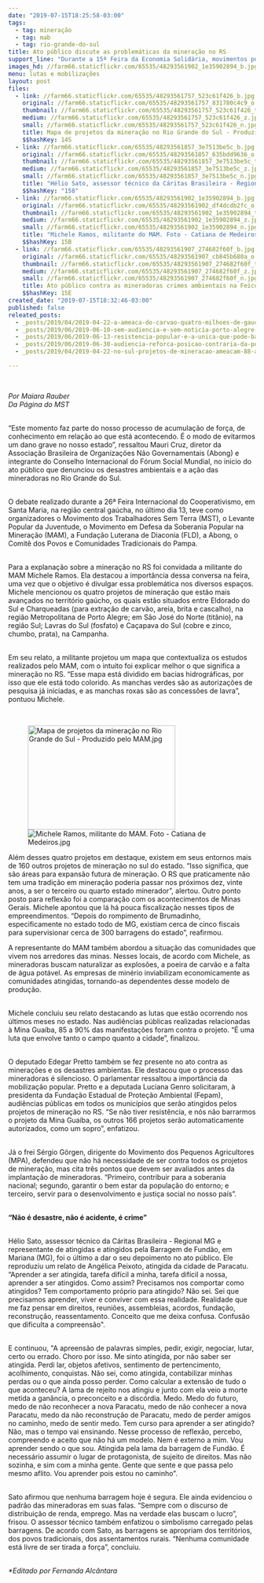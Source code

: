 ```yaml
---
date: "2019-07-15T18:25:58-03:00"
tags:
  - tag: mineração
  - tag: mab
  - tag: rio-grande-do-sul
title: Ato público discute as problemáticas da mineração no RS
support_line: "Durante a 15ª Feira da Economia Solidária, movimentos populares e organizações sociais se reuniram para o debate"
images_hd: //farm66.staticflickr.com/65535/48293561902_1e35902894_b.jpg
menu: lutas e mobilizações
layout: post
files:
  - link: //farm66.staticflickr.com/65535/48293561757_523c61f426_b.jpg
    original: //farm66.staticflickr.com/65535/48293561757_831780c4c9_o.jpg
    thumbnail: //farm66.staticflickr.com/65535/48293561757_523c61f426_t.jpg
    medium: //farm66.staticflickr.com/65535/48293561757_523c61f426_z.jpg
    small: //farm66.staticflickr.com/65535/48293561757_523c61f426_n.jpg
    title: Mapa de projetos da mineração no Rio Grande do Sul - Produzido pelo MAM.jpg
    $$hashKey: 14S
  - link: //farm66.staticflickr.com/65535/48293561857_3e7513be5c_b.jpg
    original: //farm66.staticflickr.com/65535/48293561857_635bdd9636_o.jpg
    thumbnail: //farm66.staticflickr.com/65535/48293561857_3e7513be5c_t.jpg
    medium: //farm66.staticflickr.com/65535/48293561857_3e7513be5c_z.jpg
    small: //farm66.staticflickr.com/65535/48293561857_3e7513be5c_n.jpg
    title: "Hélio Sato, assessor técnico da Cáritas Brasileira - Regional MG; -Foto - Catiana de Medeiros.jpg"
    $$hashKey: "158"
  - link: //farm66.staticflickr.com/65535/48293561902_1e35902894_b.jpg
    original: //farm66.staticflickr.com/65535/48293561902_df4dcdb2fc_o.jpg
    thumbnail: //farm66.staticflickr.com/65535/48293561902_1e35902894_t.jpg
    medium: //farm66.staticflickr.com/65535/48293561902_1e35902894_z.jpg
    small: //farm66.staticflickr.com/65535/48293561902_1e35902894_n.jpg
    title: "Michele Ramos, militante do MAM. Foto - Catiana de Medeiros.jpg"
    $$hashKey: 15B
  - link: //farm66.staticflickr.com/65535/48293561907_274682f60f_b.jpg
    original: //farm66.staticflickr.com/65535/48293561907_cb845b680a_o.jpg
    thumbnail: //farm66.staticflickr.com/65535/48293561907_274682f60f_t.jpg
    medium: //farm66.staticflickr.com/65535/48293561907_274682f60f_z.jpg
    small: //farm66.staticflickr.com/65535/48293561907_274682f60f_n.jpg
    title: Ato público contra as mineradoras crimes ambientais na Feicoop. Foto - Catiana de Medeiros.jpg
    $$hashKey: 15E
created_date: "2019-07-15T18:32:46-03:00"
published: false
releated_posts:
  - _posts/2019/04/2019-04-22-a-ameaca-do-carvao-quatro-milhoes-de-gauchos-sob-risco.md
  - _posts/2019/06/2019-06-10-sem-audiencia-e-sem-noticia-porto-alegre-sofrera-impacto-com-a-chegada-do-carvao.md
  - _posts/2019/06/2019-06-13-resistencia-popular-e-a-unica-que-pode-barrar-a-mineracao-no-rs.md
  - _posts/2019/06/2019-06-30-audiencia-reforca-posicao-contraria-da-populacao-gaucha-a-mina-guaiba.md
  - _posts/2019/04/2019-04-22-no-sul-projetos-de-mineracao-ameacam-88-assentamentos.md

---
```

<p>&nbsp;</p>

<p><em>Por Maiara Rauber<br />
Da P&aacute;gina do MST</em></p>

<p><br />
&ldquo;Este momento faz parte do nosso processo de acumula&ccedil;&atilde;o de for&ccedil;a, de conhecimento em rela&ccedil;&atilde;o ao que est&aacute; acontecendo. &Eacute; o modo de evitarmos um dano grave no nosso estado&rdquo;, ressaltou Mauri Cruz, diretor da Associa&ccedil;&atilde;o Brasileira de Organiza&ccedil;&otilde;es N&atilde;o Governamentais (Abong) e integrante do Conselho Internacional do F&oacute;rum Social Mundial, no inicio do ato p&uacute;blico que denunciou os desastres ambientais e a a&ccedil;&atilde;o das mineradoras no Rio Grande do Sul.</p>

<p><br />
O debate realizado durante a 26&ordf; Feira Internacional do Cooperativismo, em Santa Maria, na regi&atilde;o central ga&uacute;cha, no &uacute;ltimo dia 13, teve como organizadores o Movimento dos Trabalhadores Sem Terra (MST), o Levante Popular da Juventude, o Movimento em Defesa da Soberania Popular na Minera&ccedil;&atilde;o (MAM), a Funda&ccedil;&atilde;o Luterana de Diaconia (FLD), a Abong, o Comit&ecirc; dos Povos e Comunidades Tradicionais do Pampa.<br />
&nbsp;</p>

<p>Para a explana&ccedil;&atilde;o sobre a minera&ccedil;&atilde;o no RS foi convidada a militante do MAM Michele Ramos. Ela destacou a import&acirc;ncia dessa conversa na feira, uma vez que o objetivo &eacute; divulgar essa problem&aacute;tica nos diversos espa&ccedil;os. Michele mencionou os quatro projetos de minera&ccedil;&atilde;o que est&atilde;o mais avan&ccedil;ados no territ&oacute;rio ga&uacute;cho, os quais est&atilde;o situados entre Eldorado do Sul e Charqueadas (para extra&ccedil;&atilde;o de carv&atilde;o, areia, brita e cascalho), na regi&atilde;o Metropolitana de Porto Alegre; em S&atilde;o Jos&eacute; do Norte (tit&acirc;nio), na regi&atilde;o Sul; Lavras do Sul (fosfato) e Ca&ccedil;apava do Sul (cobre e zinco, chumbo, prata), na Campanha.<br />
&nbsp;</p>

<p>Em seu relato, a militante projetou um mapa que contextualiza os estudos realizados pelo MAM, com o intuito foi explicar melhor o que significa a minera&ccedil;&atilde;o no RS. &ldquo;Esse mapa est&aacute; dividido em bacias hidrogr&aacute;ficas, por isso que ele est&aacute; todo colorido. As manchas verdes s&atilde;o as autoriza&ccedil;&otilde;es de pesquisa j&aacute; iniciadas, e as manchas roxas s&atilde;o as concess&otilde;es de lavra&rdquo;, pontuou Michele.<br />
&nbsp;</p>

<figure class="image" style="float:right"><img alt="Mapa de projetos da mineração no Rio Grande do Sul - Produzido pelo MAM.jpg" height="212" src="//farm66.staticflickr.com/65535/48293561757_523c61f426_b.jpg" width="300" />
<figcaption><img alt="Michele Ramos, militante do MAM. Foto - Catiana de Medeiros.jpg" src="//farm66.staticflickr.com/65535/48293561902_1e35902894_b.jpg" /></figcaption>
</figure>

<p>Al&eacute;m desses quatro projetos em destaque, existem em seus entornos mais de 160 outros projetos de minera&ccedil;&atilde;o no sul do estado. &ldquo;Isso significa, que s&atilde;o &aacute;reas para expans&atilde;o futura de minera&ccedil;&atilde;o. O RS que praticamente n&atilde;o tem uma tradi&ccedil;&atilde;o em minera&ccedil;&atilde;o poderia passar nos pr&oacute;ximos dez, vinte anos, a ser o terceiro ou quarto estado minerador&rdquo;, alertou. Outro ponto posto para reflex&atilde;o foi a compara&ccedil;&atilde;o com os acontecimentos de Minas Gerais. Michele apontou que l&aacute; h&aacute; pouca fiscaliza&ccedil;&atilde;o nesses tipos de empreendimentos. &ldquo;Depois do rompimento de Brumadinho, especificamente no estado todo de MG, existiam cerca de cinco fiscais para supervisionar cerca de 300 barragens do estado&rdquo;, reafirmou.</p>

<p>A representante do MAM tamb&eacute;m abordou a situa&ccedil;&atilde;o das comunidades que vivem nos arredores das minas. Nesses locais, de acordo com Michele, as mineradoras buscam naturalizar as explos&otilde;es, a poeira de carv&atilde;o e a falta de &aacute;gua pot&aacute;vel. As empresas de min&eacute;rio inviabilizam economicamente as comunidades atingidas, tornando-as dependentes desse modelo de produ&ccedil;&atilde;o.&nbsp;<br />
&nbsp;</p>

<p>Michele concluiu seu relato destacando as lutas que est&atilde;o ocorrendo nos &uacute;ltimos meses no estado. Nas audi&ecirc;ncias p&uacute;blicas realizadas&nbsp;relacionadas &agrave; Mina Gua&iacute;ba, 85 a 90% das manifesta&ccedil;&otilde;es foram contra o projeto. &ldquo;&Eacute; uma luta que envolve tanto o campo quanto a cidade&rdquo;, finalizou.&nbsp;<br />
&nbsp;</p>

<p>O deputado Edegar Pretto tamb&eacute;m se fez presente no ato contra as minera&ccedil;&otilde;es e os desastres ambientas. Ele destacou que o processo das mineradoras &eacute; silencioso. O parlamentar ressaltou a import&acirc;ncia da mobiliza&ccedil;&atilde;o popular. Pretto e a deputada Luciana Genro solicitaram, &agrave; presidenta da Funda&ccedil;&atilde;o Estadual de Prote&ccedil;&atilde;o Ambiental (Fepam), audi&ecirc;ncias p&uacute;blicas em todos os munic&iacute;pios que ser&atilde;o atingidos pelos projetos de minera&ccedil;&atilde;o no RS. &ldquo;Se n&atilde;o tiver resist&ecirc;ncia, e n&oacute;s n&atilde;o barrarmos o projeto da Mina Gua&iacute;ba, os outros 166 projetos ser&atilde;o automaticamente autorizados, como um sopro&rdquo;, enfatizou.&nbsp;<br />
&nbsp;</p>

<p>J&aacute; o frei S&eacute;rgio G&ouml;rgen, dirigente do Movimento dos Pequenos Agricultores (MPA), defendeu que n&atilde;o h&aacute; necessidade de ser contra todos os projetos de minera&ccedil;&atilde;o, mas cita tr&ecirc;s pontos que devem ser avaliados antes da implanta&ccedil;&atilde;o de mineradoras. &ldquo;Primeiro, contribuir para a soberania nacional; segundo, garantir o bem estar da popula&ccedil;&atilde;o do entorno; e terceiro, servir para o desenvolvimento e justi&ccedil;a social no nosso pa&iacute;s&rdquo;.<br />
&nbsp;</p>

<p><strong>&ldquo;N&atilde;o &eacute; desastre, n&atilde;o &eacute; acidente, &eacute; crime&rdquo;</strong><br />
&nbsp;</p>

<p>H&eacute;lio Sato, assessor t&eacute;cnico da C&aacute;ritas Brasileira - Regional MG e representante de atingidas e atingidos pela Barragem de Fund&atilde;o, em Mariana (MG), foi o &uacute;ltimo a dar o seu depoimento no ato p&uacute;blico. Ele reproduziu um relato de Ang&eacute;lica Peixoto, atingida da cidade de Paracatu. &ldquo;Aprender a ser atingida, tarefa dif&iacute;cil a minha, tarefa dif&iacute;cil a nossa, aprender a ser atingidos. Como assim? Precisamos nos comportar como atingidos? Tem comportamento pr&oacute;prio para atingido? N&atilde;o sei. Sei que precisamos aprender, viver e conviver com essa realidade. Realidade que me faz pensar em direitos, reuni&otilde;es, assembleias, acordos, funda&ccedil;&atilde;o, reconstru&ccedil;&atilde;o, reassentamento. Conceito que me deixa confusa. Confus&atilde;o que dificulta a compreens&atilde;o&quot;.</p>

<p><br />
E continuou, &quot;A apreens&atilde;o de palavras simples, pedir, exigir, negociar, lutar, certo ou errado. Choro por isso. Me sinto atingida, por n&atilde;o saber ser atingida. Perdi lar, objetos afetivos, sentimento de pertencimento, acolhimento, conquistas. N&atilde;o sei, como atingida, contabilizar minhas perdas ou o que ainda posso perder. Como calcular a extens&atilde;o de tudo o que aconteceu? A lama de rejeito nos atingiu e junto com ela veio a morte metida a gan&acirc;ncia, o preconceito e a disc&oacute;rdia. Medo. Medo do futuro, medo de n&atilde;o reconhecer a nova Paracatu, medo de n&atilde;o conhecer a nova Paracatu, medo da n&atilde;o reconstru&ccedil;&atilde;o de Paracatu, medo de perder amigos no caminho, medo de sentir medo. Tem curso para aprender a ser atingido? N&atilde;o, mas o tempo vai ensinando. Nesse processo de reflex&atilde;o, percebo, compreendo e aceito que n&atilde;o h&aacute; um modelo. Nem &eacute; externo a mim. Vou aprender sendo o que sou. Atingida pela lama da barragem de Fund&atilde;o. &Eacute; necess&aacute;rio assumir o lugar de protagonista, de sujeito de direitos. Mas n&atilde;o sozinha, e sim com a minha gente. Gente que sente e que passa pelo mesmo aflito. Vou aprender pois estou no caminho&rdquo;.&nbsp;</p>

<p><br />
Sato afirmou que nenhuma barragem hoje &eacute; segura. Ele ainda evidenciou o padr&atilde;o das mineradoras em suas falas. &ldquo;Sempre com o discurso de distribui&ccedil;&atilde;o de renda, emprego. Mas na verdade elas buscam o lucro&rdquo;, frisou. O assessor t&eacute;cnico tamb&eacute;m enfatizou o simbolismo carregado pelas barragens. De acordo com Sato, as barragens se apropriam dos territ&oacute;rios, dos povos tradicionais, dos assentamentos rurais. &ldquo;Nenhuma comunidade est&aacute; livre de ser tirada a for&ccedil;a&rdquo;, concluiu.<br />
&nbsp;</p>

<p><em>*Editado por Fernanda Alc&acirc;ntara</em></p>
